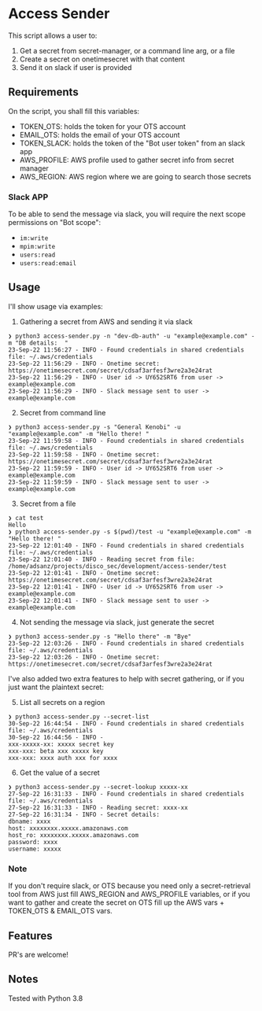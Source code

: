 # Access Sender

This script allows a user to:

1. Get a secret from secret-manager, or a command line arg, or a file
2. Create a secret on onetimesecret with that content
3. Send it on slack if user is provided 

## Requirements

On the script, you shall fill this variables:
- TOKEN_OTS: holds the token for your OTS account
- EMAIL_OTS: holds the email of your OTS account
- TOKEN_SLACK: holds the token of the "Bot user token" from an slack app
- AWS_PROFILE: AWS profile used to gather secret info from secret manager
- AWS_REGION: AWS region where we are going to search those secrets

### Slack APP

To be able to send the message via slack, you will require the next scope permissions on "Bot scope":
- `im:write`
- `mpim:write`
- `users:read`
- `users:read:email`

## Usage

I'll show usage via examples:

1. Gathering a secret from AWS and sending it via slack

```log
❯ python3 access-sender.py -n "dev-db-auth" -u "example@example.com" -m "DB details:  "
23-Sep-22 11:56:27 - INFO - Found credentials in shared credentials file: ~/.aws/credentials
23-Sep-22 11:56:29 - INFO - Onetime secret: https://onetimesecret.com/secret/cdsaf3arfesf3wre2a3e24rat
23-Sep-22 11:56:29 - INFO - User id -> UY652SRT6 from user -> example@example.com
23-Sep-22 11:56:29 - INFO - Slack message sent to user -> example@example.com
```

2. Secret from command line

```log
❯ python3 access-sender.py -s "General Kenobi" -u "example@example.com" -m "Hello there! "
23-Sep-22 11:59:58 - INFO - Found credentials in shared credentials file: ~/.aws/credentials
23-Sep-22 11:59:58 - INFO - Onetime secret: https://onetimesecret.com/secret/cdsaf3arfesf3wre2a3e24rat
23-Sep-22 11:59:59 - INFO - User id -> UY652SRT6 from user -> example@example.com
23-Sep-22 11:59:59 - INFO - Slack message sent to user -> example@example.com
```

3. Secret from a file

```log
❯ cat test
Hello
❯ python3 access-sender.py -s $(pwd)/test -u "example@example.com" -m "Hello there! "
23-Sep-22 12:01:40 - INFO - Found credentials in shared credentials file: ~/.aws/credentials
23-Sep-22 12:01:40 - INFO - Reading secret from file: /home/adsanz/projects/disco_sec/development/access-sender/test
23-Sep-22 12:01:41 - INFO - Onetime secret: https://onetimesecret.com/secret/cdsaf3arfesf3wre2a3e24rat
23-Sep-22 12:01:41 - INFO - User id -> UY652SRT6 from user -> example@example.com
23-Sep-22 12:01:41 - INFO - Slack message sent to user -> example@example.com
```

4. Not sending the message via slack, just generate the secret

```log
❯ python3 access-sender.py -s "Hello there" -m "Bye"
23-Sep-22 12:03:26 - INFO - Found credentials in shared credentials file: ~/.aws/credentials
23-Sep-22 12:03:26 - INFO - Onetime secret: https://onetimesecret.com/secret/cdsaf3arfesf3wre2a3e24rat
```

I've also added two extra features to help with secret gathering, or if you just want the plaintext secret:

5. List all secrets on a region

```log
❯ python3 access-sender.py --secret-list
30-Sep-22 16:44:54 - INFO - Found credentials in shared credentials file: ~/.aws/credentials
30-Sep-22 16:44:56 - INFO - 
xxx-xxxxx-xx: xxxxx secret key
xxx-xxx: beta xxx xxxxx key
xxx-xxx: xxxx auth xxx for xxxx

```

6. Get the value of a secret

```
❯ python3 access-sender.py --secret-lookup xxxxx-xx
27-Sep-22 16:31:33 - INFO - Found credentials in shared credentials file: ~/.aws/credentials
27-Sep-22 16:31:33 - INFO - Reading secret: xxxx-xx
27-Sep-22 16:31:34 - INFO - Secret details: 
dbname: xxxx
host: xxxxxxxx.xxxxx.amazonaws.com
host_ro: xxxxxxxx.xxxxx.amazonaws.com
password: xxxx
username: xxxxx
```

### Note 

If you don't require slack, or OTS because you need only a secret-retrieval tool from AWS just fill AWS_REGION and AWS_PROFILE variables, or if you want to gather and create the secret on OTS fill up the AWS vars + TOKEN_OTS & EMAIL_OTS vars.

## Features

PR's are welcome!

## Notes

Tested with Python 3.8